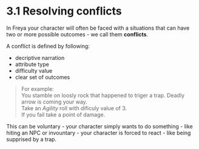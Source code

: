 # 3.1 Resolving conflicts
In Freya your character will often be faced with a situations that can have two or more possible outcomes - we call them **conflicts**.

A conflict is defined by following:
- decriptive narration
- attribute type
- difficulty value
- clear set of outcomes

> For example:  
You stamble on loosly rock that happened to triger a trap. Deadly arrow is coming your way.  
Take an *Agility* roll with dificuly value of 3.  
If you fail take a point of damage.

This can be voluntary - your character simply wants to do something - like hiting an NPC or invountary - your character is forced to react - like being supprised by a trap.